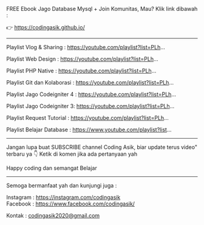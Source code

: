 FREE Ebook  Jago Database Mysql + Join Komunitas, Mau? Klik link dibawah :

👉 https://codingasik.github.io/
____________

Playlist Vlog & Sharing :
https://youtube.com/playlist?list=PLh...

Playlist Web Design :
https://youtube.com/playlist?list=PLh...

Playlist PHP Native :
https://youtube.com/playlist?list=PLh...

Playlist Git dan Kolaborasi :
https://youtube.com/playlist?list=PLh...

Playlist Jago Codeigniter 4 :
https://youtube.com/playlist?list=PLh...

Playlist Jago Codeigniter 3:
https://youtube.com/playlist?list=PLh...

Playlist Request Tutorial :
https://youtube.com/playlist?list=PLh...

Playlist Belajar Database :
https://www.youtube.com/playlist?list...

____________

Jangan lupa buat SUBSCRIBE channel Coding Asik, biar update terus video" terbaru ya
👇 Ketik di komen jika ada pertanyaan yah

Happy coding dan semangat Belajar

____________

Semoga bermanfaat yah dan kunjungi juga :

Instagram : https://instagram.com/codingasik  
Facebook : https://www.facebook.com/codingasik/

Kontak : codingasik2020@gmail.com